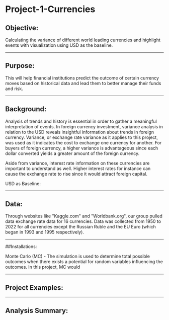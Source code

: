 # Project-1-Currencies

## Objective: 

Calculating the variance of different world leading currencies and highlight events with visualization using USD as the baseline. 

---

## Purpose:

This will help financial institutions predict the outcome of certain currency moves based on historical data and lead them to better manage their funds and risk.  

---

## Background:

Analysis of trends and history is essential in order to gather a meaningful interpretation of events. In foreign currency investment, variance analysis in relation to the USD reveals insightful information about trends in foreign currency. Variance, or exchange rate variance as it applies to this project, was used as it indicates the cost to exchange one currency for another. For buyers of foreign currency, a higher variance is advantageous since each dollar converted yields a greater amount of the foreign currency. 

Aside from variance, interest rate information on these currencies are important to understand as well. Higher interest rates for instance can cause the exchange rate to rise since it would attract foreign capital. 

USD as Baseline:

---

## Data: 

Through websites like "Kaggle.com" and "Worldbank.org", our group pulled data exchange rate data for 16 currencies. Data was collected from 1950 to 2022 for all currencies except the Russian Ruble and the EU Euro (which began in 1993 and 1995 respectively). 

---

##Installations: 

Monte Carlo (MC) - The simulation is used to determine total possible outcomes when there exists a potential for random variables influencing the outcomes. In this project, MC would 

---


## Project Examples:

---

## Analysis Summary: 
